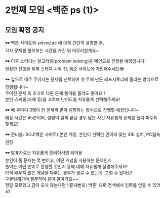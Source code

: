 # 2번째 모임 <백준 ps (1)>
## 모임 확정 공지

🕶 백준 사이트와 solved.ac 에 대해 간단히 설명한 후,  
각자 문제를 풀어보는 시간을 가진 뒤 마무리할게요~

🕶 이후 스터디는 알고리즘(problem solving)을 메인으로 진행될 예정입니다!  
원활한 진행을 위해 스터디 시작 전, [백준](boj.kr) 사이트에 가입해주세요😎

🕶 앞으로 매주 주어지는 문제를 선택하여 첫 주에 만든 레포지토리에 올리는 방식으로 진행됩니다~  
주어진 문제 외 추가로 다른 문제 풀이를 올려도 좋아요!!  
본인 스케줄(과제 등)을 고려해 난이도를 자유롭게 선택해주세요!

🕶 매 주마다 3명이 한 문제씩 맡아 설명하는 방식으로 진행할 예정입니다~  
예상 시간은 45분이며, 설명이 일찍 끝날 경우 남은 시간 자유롭게 문제를 풀다 마무리할게요!

🕶 준비물: BOJ(백준 사이트) 본인 계정, 본인이 선택한 언어에 맞는 IDE 설치, PC접속 권장

🕶 발표자료는 자유롭게 준비하시면 되어용  
본인이 풀 문제는 몇 번이고, 어떤 개념을 사용하는 문제인지  
풀이는 어떤 언어로 진행할 것인지 등에 대해 자유롭게 설명해주세요!  
아직 배우지 않은 개념을 다루는 경우가 생길 수 있는데, 그럴 수 있어요!  
구글링해가며 질문하며 같이 알아가요~~  
정말 모르겠고 감이 오지 않는다면 ‘(문제번호) 백준’ 으로 검색해서 힌트를 얻을 수 있어요!
